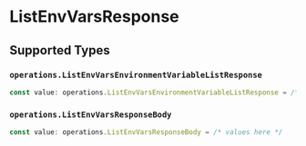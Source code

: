 # ListEnvVarsResponse


## Supported Types

### `operations.ListEnvVarsEnvironmentVariableListResponse`

```typescript
const value: operations.ListEnvVarsEnvironmentVariableListResponse = /* values here */
```

### `operations.ListEnvVarsResponseBody`

```typescript
const value: operations.ListEnvVarsResponseBody = /* values here */
```

